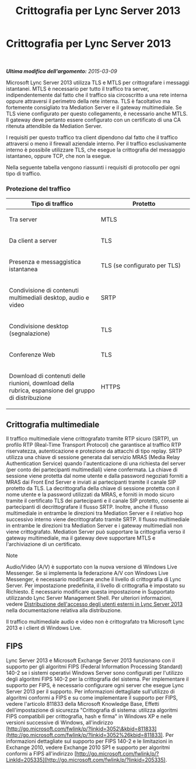 ﻿---
title: Crittografia per Lync Server 2013
TOCTitle: Crittografia per Lync Server 2013
ms:assetid: d18c74a6-385b-407b-98eb-0d525fa38fea
ms:mtpsurl: https://technet.microsoft.com/it-it/library/Dn481135(v=OCS.15)
ms:contentKeyID: 59679244
ms.date: 08/24/2015
mtps_version: v=OCS.15
ms.translationtype: HT
---

# Crittografia per Lync Server 2013

 

_**Ultima modifica dell'argomento:** 2015-03-09_

Microsoft Lync Server 2013 utilizza TLS e MTLS per crittografare i messaggi istantanei. MTLS è necessario per tutto il traffico tra server, indipendentemente dal fatto che il traffico sia circoscritto a una rete interna oppure attraversi il perimetro della rete interna. TLS è facoltativo ma fortemente consigliato tra Mediation Server e il gateway multimediale. Se TLS viene configurato per questo collegamento, è necessario anche MTLS. Il gateway deve pertanto essere configurato con un certificato di una CA ritenuta attendibile da Mediation Server.

I requisiti per questo traffico tra client dipendono dal fatto che il traffico attraversi o meno il firewall aziendale interno. Per il traffico esclusivamente interno è possibile utilizzare TLS, che esegue la crittografia del messaggio istantaneo, oppure TCP, che non la esegue.

Nella seguente tabella vengono riassunti i requisiti di protocollo per ogni tipo di traffico.

### Protezione del traffico

<table>
<colgroup>
<col style="width: 50%" />
<col style="width: 50%" />
</colgroup>
<thead>
<tr class="header">
<th>Tipo di traffico</th>
<th>Protetto</th>
</tr>
</thead>
<tbody>
<tr class="odd">
<td><p>Tra server</p></td>
<td><p>MTLS</p></td>
</tr>
<tr class="even">
<td><p>Da client a server</p></td>
<td><p>TLS</p></td>
</tr>
<tr class="odd">
<td><p>Presenza e messaggistica istantanea</p></td>
<td><p>TLS (se configurato per TLS)</p></td>
</tr>
<tr class="even">
<td><p>Condivisione di contenuti multimediali desktop, audio e video</p></td>
<td><p>SRTP</p></td>
</tr>
<tr class="odd">
<td><p>Condivisione desktop (segnalazione)</p></td>
<td><p>TLS</p></td>
</tr>
<tr class="even">
<td><p>Conferenze Web</p></td>
<td><p>TLS</p></td>
</tr>
<tr class="odd">
<td><p>Download di contenuti delle riunioni, download della rubrica, espansione del gruppo di distribuzione</p></td>
<td><p>HTTPS</p></td>
</tr>
</tbody>
</table>


## Crittografia multimediale

Il traffico multimediale viene crittografato tramite RTP sicuro (SRTP), un profilo RTP (Real-Time Transport Protocol) che garantisce al traffico RTP riservatezza, autenticazione e protezione da attacchi di tipo replay. SRTP utilizza una chiave di sessione generata dal servizio MRAS (Media Relay Authentication Service) quando l'autenticazione di una richiesta del server (per conto dei partecipanti multimediali) viene confermata. La chiave di sessione viene protetta dal nome utente e dalla password negoziati forniti a MRAS dai Front End Server e inviati ai partecipanti tramite il canale SIP protetto da TLS. La decrittografia della chiave di sessione protetta con il nome utente e la password utilizzati da MRAS, e forniti in modo sicuro tramite il certificato TLS dei partecipanti e il canale SIP protetto, consente ai partecipanti di decrittografare il flusso SRTP. Inoltre, anche il flusso multimediale in entrambe le direzioni tra Mediation Server e il relativo hop successivo interno viene decrittografato tramite SRTP. Il flusso multimediale in entrambe le direzioni tra Mediation Server e i gateway multimediali non viene crittografato. Mediation Server può supportare la crittografia verso il gateway multimediale, ma il gateway deve supportare MTLS e l'archiviazione di un certificato.


> [!NOTE]
> Audio/Video (A/V) è supportato con la nuova versione di Windows Live Messenger. Se si implementa la federazione A/V con Windows Live Messenger, è necessario modificare anche il livello di crittografia di Lync Server. Per impostazione predefinita, il livello di crittografia è impostato su Richiesto. È necessario modificare questa impostazione in Supportato utilizzando Lync Server Management Shell. Per ulteriori informazioni, vedere <A href="lync-server-2013-deploying-external-user-access.md">Distribuzione dell'accesso degli utenti esterni in Lync Server 2013</A> nella documentazione relativa alla distribuzione.



Il traffico multimediale audio e video non è crittografato tra Microsoft Lync 2013 e i client di Windows Live.

## FIPS

Lync Server 2013 e Microsoft Exchange Server 2013 funzionano con il supporto per gli algoritmi FIPS (Federal Information Processing Standard) 140-2 se i sistemi operativi Windows Server sono configurati per l'utilizzo degli algoritmi FIPS 140-2 per la crittografia del sistema. Per implementare il supporto per FIPS, è necessario configurare ogni server che esegue Lync Server 2013 per il supporto. Per informazioni dettagliate sull'utilizzo di algoritmi conformi a FIPS e su come implementare il supporto per FIPS, vedere l'articolo 811833 della Microsoft Knowledge Base, Effetti dell'impostazione di sicurezza "Crittografia di sistema: utilizza algoritmi FIPS compatibili per crittografia, hash e firma" in Windows XP e nelle versioni successive di Windows, all'indirizzo [http://go.microsoft.com/fwlink/p/?linkid=3052\&kbid=811833](http://go.microsoft.com/fwlink/p/?linkid=3052%26kbid=811833). Per informazioni dettagliate sul supporto per FIPS 140-2 e le limitazioni in Exchange 2010, vedere Exchange 2010 SP1 e supporto per algoritmi conformi a FIPS all'indirizzo [http://go.microsoft.com/fwlink/p/?LinkId=205335](http://go.microsoft.com/fwlink/p/?linkid=205335).

